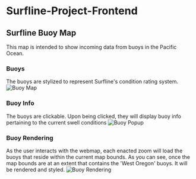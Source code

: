 # Surfline-Project-Frontend

## Surfline Buoy Map

This map is intended to show incoming data from buoys in the Pacific Ocean. 

### Buoys
The buoys are stylized to represent Surfline's condition rating system.
![Buoy Map](https://user-images.githubusercontent.com/25868208/44733668-0df91e80-aab6-11e8-91ef-842798833231.png)

### Buoy Info
The buoys are clickable. Upon being clicked, they will display buoy info pertaining to the current swell conditions
![Buoy Popup](https://user-images.githubusercontent.com/25868208/44733848-7811c380-aab6-11e8-9431-4ffb655edd18.png)

### Buoy Rendering
As the user interacts with the webmap, each enacted zoom will load the buoys that reside within the current map bounds. As you can see, once the map bounds are at an extent that contains the 'West Oregon' buoys. It will be rendered and styled.
![Buoy Rendering](https://user-images.githubusercontent.com/25868208/44734030-f53d3880-aab6-11e8-814d-21a14013c50d.png)
